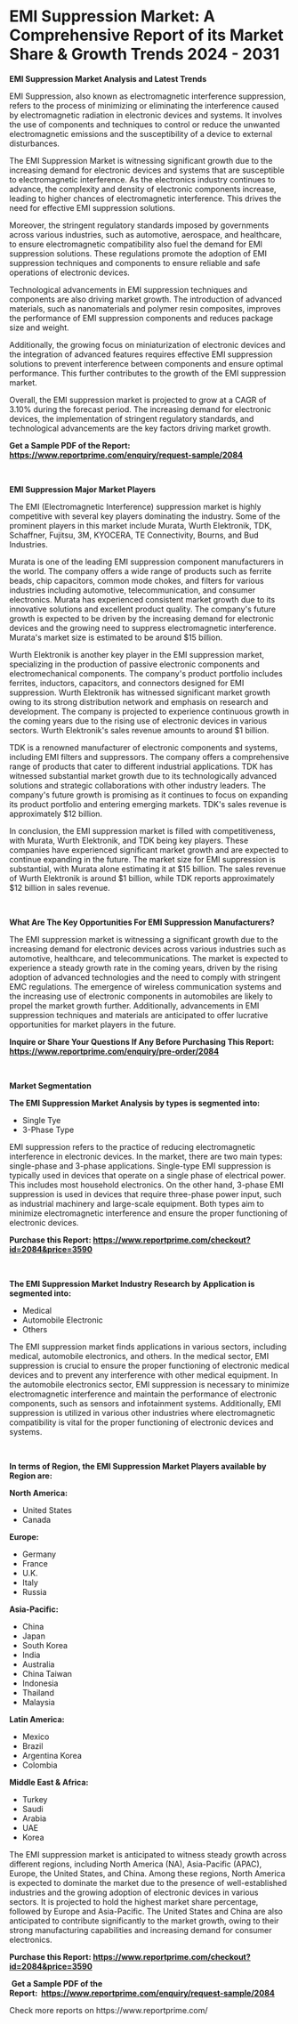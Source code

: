 <p><h1>EMI Suppression Market: A Comprehensive Report of its Market Share & Growth Trends 2024 - 2031</h1></p><p><strong>EMI Suppression Market Analysis and Latest Trends</strong></p>
<p><p>EMI Suppression, also known as electromagnetic interference suppression, refers to the process of minimizing or eliminating the interference caused by electromagnetic radiation in electronic devices and systems. It involves the use of components and techniques to control or reduce the unwanted electromagnetic emissions and the susceptibility of a device to external disturbances.</p><p>The EMI Suppression Market is witnessing significant growth due to the increasing demand for electronic devices and systems that are susceptible to electromagnetic interference. As the electronics industry continues to advance, the complexity and density of electronic components increase, leading to higher chances of electromagnetic interference. This drives the need for effective EMI suppression solutions.</p><p>Moreover, the stringent regulatory standards imposed by governments across various industries, such as automotive, aerospace, and healthcare, to ensure electromagnetic compatibility also fuel the demand for EMI suppression solutions. These regulations promote the adoption of EMI suppression techniques and components to ensure reliable and safe operations of electronic devices.</p><p>Technological advancements in EMI suppression techniques and components are also driving market growth. The introduction of advanced materials, such as nanomaterials and polymer resin composites, improves the performance of EMI suppression components and reduces package size and weight.</p><p>Additionally, the growing focus on miniaturization of electronic devices and the integration of advanced features requires effective EMI suppression solutions to prevent interference between components and ensure optimal performance. This further contributes to the growth of the EMI suppression market.</p><p>Overall, the EMI suppression market is projected to grow at a CAGR of 3.10% during the forecast period. The increasing demand for electronic devices, the implementation of stringent regulatory standards, and technological advancements are the key factors driving market growth.</p></p>
<p><strong>Get a Sample PDF of the Report:&nbsp; <a href="https://www.reportprime.com/enquiry/request-sample/2084">https://www.reportprime.com/enquiry/request-sample/2084</a></strong></p>
<p>&nbsp;</p>
<p><strong>EMI Suppression Major Market Players</strong></p>
<p><p>The EMI (Electromagnetic Interference) suppression market is highly competitive with several key players dominating the industry. Some of the prominent players in this market include Murata, Wurth Elektronik, TDK, Schaffner, Fujitsu, 3M, KYOCERA, TE Connectivity, Bourns, and Bud Industries.</p><p>Murata is one of the leading EMI suppression component manufacturers in the world. The company offers a wide range of products such as ferrite beads, chip capacitors, common mode chokes, and filters for various industries including automotive, telecommunication, and consumer electronics. Murata has experienced consistent market growth due to its innovative solutions and excellent product quality. The company's future growth is expected to be driven by the increasing demand for electronic devices and the growing need to suppress electromagnetic interference. Murata's market size is estimated to be around $15 billion.</p><p>Wurth Elektronik is another key player in the EMI suppression market, specializing in the production of passive electronic components and electromechanical components. The company's product portfolio includes ferrites, inductors, capacitors, and connectors designed for EMI suppression. Wurth Elektronik has witnessed significant market growth owing to its strong distribution network and emphasis on research and development. The company is projected to experience continuous growth in the coming years due to the rising use of electronic devices in various sectors. Wurth Elektronik's sales revenue amounts to around $1 billion.</p><p>TDK is a renowned manufacturer of electronic components and systems, including EMI filters and suppressors. The company offers a comprehensive range of products that cater to different industrial applications. TDK has witnessed substantial market growth due to its technologically advanced solutions and strategic collaborations with other industry leaders. The company's future growth is promising as it continues to focus on expanding its product portfolio and entering emerging markets. TDK's sales revenue is approximately $12 billion.</p><p>In conclusion, the EMI suppression market is filled with competitiveness, with Murata, Wurth Elektronik, and TDK being key players. These companies have experienced significant market growth and are expected to continue expanding in the future. The market size for EMI suppression is substantial, with Murata alone estimating it at $15 billion. The sales revenue of Wurth Elektronik is around $1 billion, while TDK reports approximately $12 billion in sales revenue.</p></p>
<p>&nbsp;</p>
<p><strong>What Are The Key Opportunities For EMI Suppression Manufacturers?</strong></p>
<p><p>The EMI suppression market is witnessing a significant growth due to the increasing demand for electronic devices across various industries such as automotive, healthcare, and telecommunications. The market is expected to experience a steady growth rate in the coming years, driven by the rising adoption of advanced technologies and the need to comply with stringent EMC regulations. The emergence of wireless communication systems and the increasing use of electronic components in automobiles are likely to propel the market growth further. Additionally, advancements in EMI suppression techniques and materials are anticipated to offer lucrative opportunities for market players in the future.</p></p>
<p><strong>Inquire or Share Your Questions If Any Before Purchasing This Report: <a href="https://www.reportprime.com/enquiry/pre-order/2084">https://www.reportprime.com/enquiry/pre-order/2084</a></strong></p>
<p>&nbsp;</p>
<p><strong>Market Segmentation</strong></p>
<p><strong>The EMI Suppression Market Analysis by types is segmented into:</strong></p>
<p><ul><li>Single Tye</li><li>3-Phase Type</li></ul></p>
<p><p>EMI suppression refers to the practice of reducing electromagnetic interference in electronic devices. In the market, there are two main types: single-phase and 3-phase applications. Single-type EMI suppression is typically used in devices that operate on a single phase of electrical power. This includes most household electronics. On the other hand, 3-phase EMI suppression is used in devices that require three-phase power input, such as industrial machinery and large-scale equipment. Both types aim to minimize electromagnetic interference and ensure the proper functioning of electronic devices.</p></p>
<p><strong>Purchase this Report:&nbsp;<a href="https://www.reportprime.com/checkout?id=2084&price=3590">https://www.reportprime.com/checkout?id=2084&price=3590</a></strong></p>
<p>&nbsp;</p>
<p><strong>The EMI Suppression Market Industry Research by Application is segmented into:</strong></p>
<p><ul><li>Medical</li><li>Automobile Electronic</li><li>Others</li></ul></p>
<p><p>The EMI suppression market finds applications in various sectors, including medical, automobile electronics, and others. In the medical sector, EMI suppression is crucial to ensure the proper functioning of electronic medical devices and to prevent any interference with other medical equipment. In the automobile electronics sector, EMI suppression is necessary to minimize electromagnetic interference and maintain the performance of electronic components, such as sensors and infotainment systems. Additionally, EMI suppression is utilized in various other industries where electromagnetic compatibility is vital for the proper functioning of electronic devices and systems.</p></p>
<p>&nbsp;</p>
<p><strong>In terms of Region, the EMI Suppression Market Players available by Region are:</strong></p>
<p>
    <p> <strong> North America: </strong>
        <ul>
            <li>United States</li>
            <li>Canada</li>
        </ul>
        </p> 
    <p> <strong> Europe: </strong>
        <ul>
            <li>Germany</li>
            <li>France</li>
            <li>U.K.</li>
            <li>Italy</li>
            <li>Russia</li>
        </ul>
        </p> 
    <p> <strong> Asia-Pacific: </strong>
        <ul>
            <li>China</li>
            <li>Japan</li>
            <li>South Korea</li>
            <li>India</li>
            <li>Australia</li>
            <li>China Taiwan</li>
            <li>Indonesia</li>
            <li>Thailand</li>
            <li>Malaysia</li>
        </ul>
        </p> 
    <p> <strong> Latin America: </strong>
        <ul>
            <li>Mexico</li>
            <li>Brazil</li>
            <li>Argentina Korea</li>
            <li>Colombia</li>
        </ul>
        </p> 
    <p> <strong> Middle East & Africa: </strong>
        <ul>
            <li>Turkey</li>
            <li>Saudi</li>
            <li>Arabia</li>
            <li>UAE</li>
            <li>Korea</li>
        </ul>
    </p>
    </p>
<p><p>The EMI suppression market is anticipated to witness steady growth across different regions, including North America (NA), Asia-Pacific (APAC), Europe, the United States, and China. Among these regions, North America is expected to dominate the market due to the presence of well-established industries and the growing adoption of electronic devices in various sectors. It is projected to hold the highest market share percentage, followed by Europe and Asia-Pacific. The United States and China are also anticipated to contribute significantly to the market growth, owing to their strong manufacturing capabilities and increasing demand for consumer electronics.</p></p>
<p><strong>Purchase this Report: <a href="https://www.reportprime.com/checkout?id=2084&price=3590">https://www.reportprime.com/checkout?id=2084&price=3590</a></strong></p>
<p>&nbsp;<strong>Get a Sample PDF of the Report:&nbsp;&nbsp;<a href="https://www.reportprime.com/enquiry/request-sample/2084">https://www.reportprime.com/enquiry/request-sample/2084</a></strong></p>
<p><strong></strong></p>
<p>Check more reports on https://www.reportprime.com/</p>